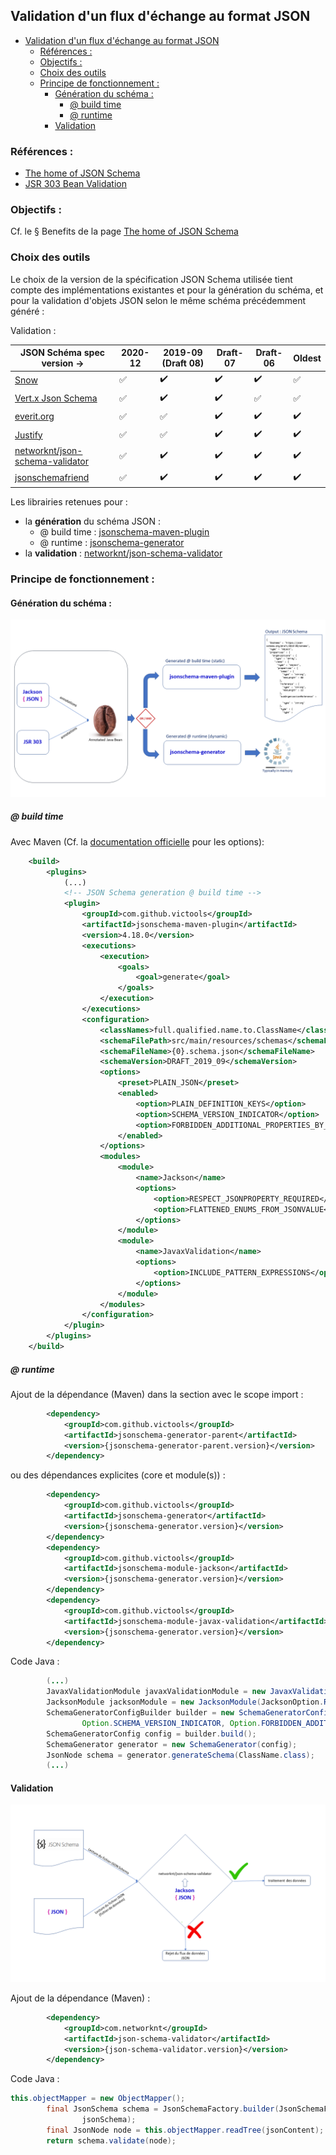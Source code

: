 ## Validation d'un flux d'échange au format JSON

- [Validation d'un flux d'échange au format JSON](#validation-dun-flux-déchange-au-format-json)
  - [Références :](#références-)
  - [Objectifs :](#objectifs-)
  - [Choix des outils](#choix-des-outils)
  - [Principe de fonctionnement :](#principe-de-fonctionnement-)
    - [Génération du schéma :](#génération-du-schéma-)
      - [@ build time](#-build-time)
      - [@ runtime](#-runtime)
    - [Validation](#validation)

### Références : 
- [The home of JSON Schema](https://json-schema.org/)
- [JSR 303 Bean Validation](https://docs.monext.fr/download/attachments/808123498/bean_validation-1_0-final-spec.pdf?version=1&modificationDate=1625822343000&api=v2)

### Objectifs :
Cf. le § Benefits de la page [The home of JSON Schema](https://json-schema.org/)

### Choix des outils

Le choix de la version de la spécification JSON Schema utilisée tient compte des implémentations existantes et pour la génération du schéma, et pour la validation d'objets JSON selon le même schéma précédemment généré :

Validation :

| JSON Schéma spec version -> | 2020-12 | 2019-09 (Draft 08) | Draft-07 | Draft-06 | Oldest |
|-----|-----|-----|-----|-----|-----|
| [Snow](https://github.com/ssilverman/snowy-json) | :white_check_mark: | :heavy_check_mark: | :heavy_check_mark: | :heavy_check_mark: | :white_check_mark: |
| [Vert.x Json Schema](https://github.com/eclipse-vertx/vertx-json-schema) | :white_check_mark: | :heavy_check_mark: | :heavy_check_mark: | :white_check_mark: | :white_check_mark: |
| [everit.org](https://github.com/everit-org/json-schema) | :white_check_mark: | :white_check_mark: | :heavy_check_mark: | :heavy_check_mark: | :heavy_check_mark: |
| [Justify](https://github.com/leadpony/justify) | :white_check_mark: | :white_check_mark: | :heavy_check_mark: | :heavy_check_mark: | :heavy_check_mark: |
| [networknt/json-schema-validator](https://github.com/networknt/json-schema-validator) | :white_check_mark: | :heavy_check_mark: | :heavy_check_mark: | :heavy_check_mark: | :heavy_check_mark: |
| [jsonschemafriend](https://github.com/jimblackler/jsonschemafriend) | :white_check_mark: | :heavy_check_mark: | :heavy_check_mark: | :heavy_check_mark: | :heavy_check_mark: |

Les librairies retenues pour :
- la **génération** du schéma JSON : 
  - @ build time : [jsonschema-maven-plugin](https://github.com/victools/jsonschema-generator/tree/master/jsonschema-maven-plugin)
  - @ runtime : [jsonschema-generator](https://github.com/victools/jsonschema-generator/tree/master/jsonschema-generator)
- la **validation** : [networknt/json-schema-validator](https://github.com/networknt/json-schema-validator)


### Principe de fonctionnement :

#### Génération du schéma :

![JSON Schema generation principle](./../resources/images/jsonschema-generation-principle.png)

##### @ build time

Avec Maven (Cf. la [documentation officielle](https://victools.github.io/jsonschema-generator/#introduction) pour les options): 

```xml
    <build>
        <plugins>
            (...)
            <!-- JSON Schema generation @ build time -->
            <plugin>
                <groupId>com.github.victools</groupId>
                <artifactId>jsonschema-maven-plugin</artifactId>
                <version>4.18.0</version>
                <executions>
                    <execution>
                        <goals>
                            <goal>generate</goal>
                        </goals>
                    </execution>
                </executions>
                <configuration>
                    <classNames>full.qualified.name.to.ClassName</classNames>
                    <schemaFilePath>src/main/resources/schemas</schemaFilePath>
                    <schemaFileName>{0}.schema.json</schemaFileName>
                    <schemaVersion>DRAFT_2019_09</schemaVersion>
                    <options>
                        <preset>PLAIN_JSON</preset>
                        <enabled>
                            <option>PLAIN_DEFINITION_KEYS</option>
                            <option>SCHEMA_VERSION_INDICATOR</option>
                            <option>FORBIDDEN_ADDITIONAL_PROPERTIES_BY_DEFAULT</option>
                        </enabled>
                    </options>
                    <modules>
                        <module>
                            <name>Jackson</name>
                            <options>
                                <option>RESPECT_JSONPROPERTY_REQUIRED</option>
                                <option>FLATTENED_ENUMS_FROM_JSONVALUE</option>
                            </options>
                        </module>
                        <module>
                            <name>JavaxValidation</name>
                            <options>
                                <option>INCLUDE_PATTERN_EXPRESSIONS</option>
                            </options>
                        </module>
                    </modules>
                </configuration>
            </plugin>
        </plugins>
    </build>
```

##### @ runtime

Ajout de la dépendance (Maven) dans la section <DependencyManagement /> avec le scope import : 
```XML
        <dependency>
            <groupId>com.github.victools</groupId>
            <artifactId>jsonschema-generator-parent</artifactId>
            <version>{jsonschema-generator-parent.version}</version>
        </dependency>
```

ou des dépendances explicites (core et module(s)) :
```XML
        <dependency>
            <groupId>com.github.victools</groupId>
            <artifactId>jsonschema-generator</artifactId>
            <version>{jsonschema-generator.version}</version>
        </dependency>
        <dependency>
            <groupId>com.github.victools</groupId>
            <artifactId>jsonschema-module-jackson</artifactId>
            <version>{jsonschema-generator.version}</version>
        </dependency>
        <dependency>
            <groupId>com.github.victools</groupId>
            <artifactId>jsonschema-module-javax-validation</artifactId>
            <version>{jsonschema-generator.version}</version>
        </dependency>
```

Code Java : 
```java
        (...)
        JavaxValidationModule javaxValidationModule = new JavaxValidationModule(JavaxValidationOption.INCLUDE_PATTERN_EXPRESSIONS);
        JacksonModule jacksonModule = new JacksonModule(JacksonOption.RESPECT_JSONPROPERTY_REQUIRED, JacksonOption.FLATTENED_ENUMS_FROM_JSONVALUE);
        SchemaGeneratorConfigBuilder builder = new SchemaGeneratorConfigBuilder(SchemaVersion.DRAFT_2019_09, OptionPreset.PLAIN_JSON).with(Option.PLAIN_DEFINITION_KEYS,
                Option.SCHEMA_VERSION_INDICATOR, Option.FORBIDDEN_ADDITIONAL_PROPERTIES_BY_DEFAULT).with(javaxValidationModule).with(jacksonModule);
        SchemaGeneratorConfig config = builder.build();
        SchemaGenerator generator = new SchemaGenerator(config);
        JsonNode schema = generator.generateSchema(ClassName.class);
        (...)
```


#### Validation

![JSON Schema validation principle](./../resources/images/jsonschema-validation-principle.png)

Ajout de la dépendance (Maven) : 
```XML
        <dependency>
            <groupId>com.networknt</groupId>
            <artifactId>json-schema-validator</artifactId>
            <version>{json-schema-validator.version}</version>
        </dependency>
```

Code Java : 
```java
this.objectMapper = new ObjectMapper();
        final JsonSchema schema = JsonSchemaFactory.builder(JsonSchemaFactory.getInstance(SpecVersion.VersionFlag.V201909)).objectMapper(this.objectMapper).build().getSchema(
                jsonSchema);
        final JsonNode node = this.objectMapper.readTree(jsonContent);
        return schema.validate(node);
```



